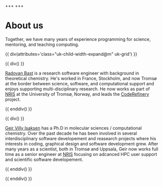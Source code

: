 +++
+++

# About us

Together, we have many years of experience programming for science, mentoring,
and teaching computing.

{{ div(attributes='class="uk-child-width-expand@m" uk-grid') }}

{{ div() }}

[Radovan Bast](https://bast.fr) is a research software engineer with
background in theoretical chemistry.  He's worked in France, Stockholm, and
now Tromsø at the border between science, software, and computational support
and enjoys supporting multi-disciplinary research.  He now works as part of
[NRIS](https://documentation.sigma2.no/) at the University of Tromsø, Norway,
and leads the [CodeRefinery](https://coderefinery.org) project.

{{ enddiv() }}

{{ div() }}

[Geir Villy Isaksen](https://isaksengeir.github.io/) has a Ph.D in molecular sciences / computational chemistry.
Over the past decade he has been involved in several interdisciplinary software developement and reasearch projects where
his interests in coding, graphical design and software development grew. After many years as a scientist, both in Tromsø and Uppsala, Geir now works
full time as a senior engineer at [NRIS](https://documentation.sigma2.no/) focusing on adcanced HPC user support and scientific
software developement.

{{ enddiv() }}

{{ enddiv() }}
